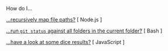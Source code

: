 How do I...  

[...recursively map file paths?](https://gist.github.com/ronanyeah/ee81bf11799c944b8234dbf5c0f26618) [ Node.js ]  

[...run `git status` against all folders in the current folder?](https://gist.github.com/ronanyeah/5cea88a11894c63c717362912b3c8204) [ Bash ]

[...have a look at some dice results?](https://gist.github.com/ronanyeah/ac5a9a40043930d2b6ff6f8bd2c858ed) [ JavaScript ]
